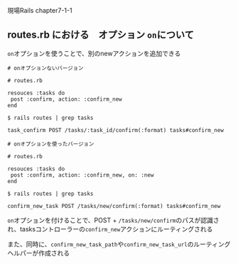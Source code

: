 現場Rails chapter7-1-1

## routes.rb における　オプション `on`について

`on`オプションを使うことで、別のnewアクションを追加できる

```
# onオプションないバージョン

# routes.rb

resouces :tasks do
 post :confirm, action: :confirm_new
end

$ rails routes | grep tasks

task_confirm POST /tasks/:task_id/confirm(:format) tasks#confirm_new
```

```
# onオプションを使ったバージョン

# routes.rb

resouces :tasks do
 post :confirm, action: :confirm_new, on: :new
end

$ rails routes | grep tasks

confirm_new_task POST /tasks/new/confirm(:format) tasks#confirm_new
```

`on`オプションを付けることで、POST + `/tasks/new/confirm`のパスが認識され、tasksコントローラーの`confirm_new`アクションにルーティングされる

また、同時に、`confirm_new_task_path`や`confirm_new_task_url`のルーティングヘルパーが作成される